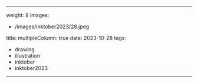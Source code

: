 
---
weight: 8
images:
- /images/inktober2023/28.jpeg

title:
multipleColumn: true
date: 2023-10-28
tags:
- drawing
- illustration
- inktober
- inktober2023
---

